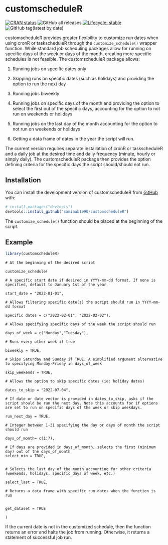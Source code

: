 # customscheduleR

<!-- badges: start -->
[![CRAN status](https://www.r-pkg.org/badges/version/customscheduleR)](https://CRAN.R-project.org/package=customscheduleR)
![GitHub all releases](https://img.shields.io/github/downloads/samiaab1990/customscheduleR/total)
[![Lifecycle: stable](https://img.shields.io/badge/lifecycle-stable-brightgreen.svg)](https://lifecycle.r-lib.org/articles/stages.html#stable)
![GitHub tag(latest by date)](https://img.shields.io/github/v/tag/samiaab1990/customscheduleR)

<!-- badges: end -->

customscheduleR provides greater flexibility to customize run dates when using cronR or taskscheduleR through the `customize_schedule()` wrapper function. While standard job scheduling packages allow for running on specific days of the week or days of the month, creating more specific schedules is not feasible. The customscheduleR package allows:

1. Running jobs on specific dates only 

2. Skipping runs on specific dates (such as holidays) and providing the option to run the next day

3. Running jobs biweekly

4. Running jobs on specific days of the month and providing the option to select the first out of the specific days, accounting for the option to not run on weekends or holidays  

5. Running jobs on the last day of the month accounting for the option to not run on weekends or holidays 

6. Getting a data frame of dates in the year the script will run.

The current version requires separate installation of cronR or taskscheduleR and a daily job at the desired time and daily frequency (minute, hourly or simply daily). The customscheduleR package then provides the option defining criteria for the specific days the script should/should not run. 

## Installation

You can install the development version of customscheduleR from [GitHub](https://github.com/) with:

``` r
# install.packages("devtools")
devtools::install_github("samiaab1990/customscheduleR")
```

The `customize_schedule()` function should be placed at the beginning of the script. 

## Example


``` r
library(customscheduleR)

```

```
# At the beginning of the desired script

customize_schedule(

# A specific start date if desired in YYYY-mm-dd format. If none is specified, default to January 1st of the year

start_date = "2022-01-01",

# Allows filtering specific date(s) the script should run in YYYY-mm-dd format

specific dates = c("2022-02-01", "2022-02-02"),

# Allows specifying specific days of the week the script should run 

days_of_week = c("Monday","Tuesday"),

# Runs every other week if true 

biweekly = TRUE,

# Skips Saturday and Sunday if TRUE. A simplified argument alternative to specifying Monday-Friday in days_of_week

skip_weekends = TRUE,

# Allows the option to skip specific dates (ie: holiday dates)

dates_to_skip = "2022-07-04",

# If date or date vector is provided in dates_to_skip, asks if the script should be run the next day. Note this accounts for if options are set to run on specific days of the week or skip weekdays.

run_next_day = TRUE,

# Integer between 1-31 specifying the day or days of month the script should run

days_of_month= c(1:7),

# If days are provided in days_of_month, selects the first (minimum day) out of the days_of_month 
select_min = TRUE,


# Selects the last day of the month accounting for other criteria (weekends, holidays, specific days of week, etc.)

select_last = TRUE,

# Returns a data frame with specific run dates when the function is run


get_dataset = TRUE

)

```
If the current date is not in the customized schedule, then the function returns an error and halts the job from running. Otherwise, it returns a statement of successful job run.
